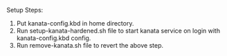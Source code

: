 Setup Steps:
1. Put kanata-config.kbd in home directory.
2. Run setup-kanata-hardened.sh file to start kanata service on login with kanata-config.kbd config.
3. Run remove-kanata.sh file to revert the above step.
